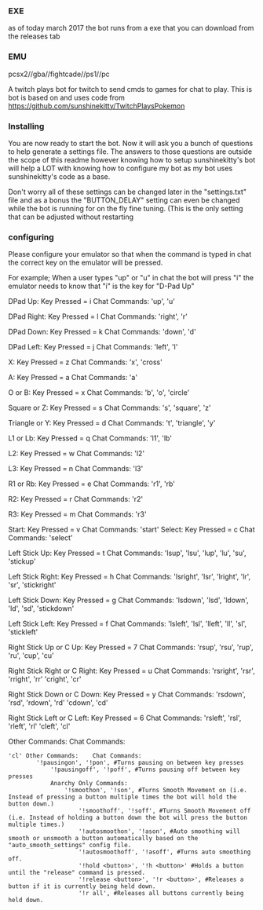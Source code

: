 ### EXE 
as of today march 2017 the bot runs from a exe that you can  download from the releases tab

### EMU

pcsx2//gba//fightcade//ps1//pc


A twitch plays bot for twitch to send cmds to games for chat to play.
This is bot is based on and uses code from https://github.com/sunshinekitty/TwitchPlaysPokemon




### Installing

You are now ready to start the bot. Now it will ask you a bunch of questions to help generate a settings file. The answers to those questions are outside the scope of this readme however knowing how to setup sunshinekitty's bot will help a LOT with knowing how to configure my bot as my bot uses sunshinekitty's code as a base.

Don't worry all of these settings can be changed later in the "settings.txt" file and as a bonus the "BUTTON_DELAY" setting can even be changed while the bot is running for on the fly fine tuning. (This is the only setting that can be adjusted without restarting 

### configuring


Please configure your emulator so that when the command is typed in chat the correct key on the emulator will be pressed.

For example; When a user types "up" or "u" in chat the bot will press "i" the emulator needs to know that "i" is the key for "D-Pad Up"

DPad Up: Key Pressed = i Chat Commands: 'up', 'u'

DPad Right: Key Pressed = l Chat Commands: 'right', 'r'

DPad Down: Key Pressed = k Chat Commands: 'down', 'd'

DPad Left: Key Pressed = j Chat Commands: 'left', 'l'

X: Key Pressed = z Chat Commands: 'x', 'cross'

A: Key Pressed = a Chat Commands: 'a'

O or B: Key Pressed = x Chat Commands: 'b', 'o', 'circle'

Square or Z: Key Pressed = s Chat Commands: 's', 'square', 'z'

Triangle or Y: Key Pressed = d Chat Commands: 't', 'triangle', 'y'

L1 or Lb: Key Pressed = q Chat Commands: 'l1', 'lb'

L2: Key Pressed = w Chat Commands: 'l2'

L3: Key Pressed = n Chat Commands: 'l3'

R1 or Rb: Key Pressed = e Chat Commands: 'r1', 'rb'

R2: Key Pressed = r Chat Commands: 'r2'

R3: Key Pressed = m Chat Commands: 'r3'

Start: Key Pressed = v Chat Commands: 'start' Select: Key Pressed = c Chat Commands: 'select'

Left Stick Up: Key Pressed = t Chat Commands: 'lsup', 'lsu', 'lup', 'lu', 'su', 'stickup'

Left Stick Right: Key Pressed = h Chat Commands: 'lsright', 'lsr', 'lright', 'lr', 'sr', 'stickright'

Left Stick Down: Key Pressed = g Chat Commands: 'lsdown', 'lsd', 'ldown', 'ld', 'sd', 'stickdown'

Left Stick Left: Key Pressed = f Chat Commands: 'lsleft', 'lsl', 'lleft', 'll', 'sl', 'stickleft'

Right Stick Up or C Up: Key Pressed = 7 Chat Commands: 'rsup', 'rsu', 'rup', 'ru', 'cup', 'cu'

Right Stick Right or C Right: Key Pressed = u Chat Commands: 'rsright', 'rsr', 'rright', 'rr' 'cright', 'cr'

Right Stick Down or C Down: Key Pressed = y Chat Commands: 'rsdown', 'rsd', 'rdown', 'rd' 'cdown', 'cd'

Right Stick Left or C Left: Key Pressed = 6 Chat Commands: 'rsleft', 'rsl', 'rleft', 'rl' 'cleft', 'cl'

Other Commands: Chat Commands:

	'cl' Other Commands: 	Chat Commands: 
	 		'!pausingon', '!pon', #Turns pausing on between key presses 
		 		'!pausingoff', '!poff', #Turns pausing off between key presses 
		 		Anarchy Only Commands: 
		 			'!smoothon', '!son', #Turns Smooth Movement on (i.e. Instead of pressing a button multiple times the bot will hold the button down.) 
			 			'!smoothoff', '!soff', #Turns Smooth Movement off (i.e. Instead of holding a button down the bot will press the button multiple times.) 
			 			'!autosmoothon', '!ason', #Auto smoothing will smooth or unsmooth a button automatically based on the "auto_smooth_settings" config file. 
			 			'!autosmoothoff', '!asoff', #Turns auto smoothing off. 
			 			'!hold <button>', '!h <button>' #Holds a button until the "release" command is pressed.
 			 			'!release <button>', '!r <button>', #Releases a button if it is currently being held down. 
			 			'!r all', #Releases all buttons currently being held down.






